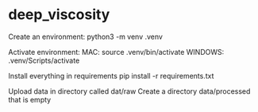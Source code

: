 # deep_viscosity

Create an environment:
python3 -m venv .venv

Activate environment:
MAC: source .venv/bin/activate 
WINDOWS: .venv/Scripts/activate

Install everything in requirements
pip install -r requirements.txt




Upload data in directory called dat/raw
Create a directory data/processed that is empty

